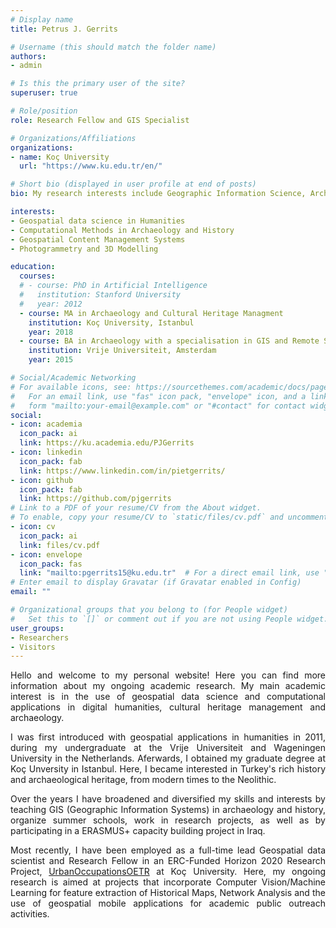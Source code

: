 ```yaml
---
# Display name
title: Petrus J. Gerrits

# Username (this should match the folder name)
authors:
- admin

# Is this the primary user of the site?
superuser: true

# Role/position
role: Research Fellow and GIS Specialist

# Organizations/Affiliations
organizations:
- name: Koç University
  url: "https://www.ku.edu.tr/en/"

# Short bio (displayed in user profile at end of posts)
bio: My research interests include Geographic Information Science, Archaeology,  Network Analysis and Computational Methods in Humanities.

interests:
- Geospatial data science in Humanities
- Computational Methods in Archaeology and History
- Geospatial Content Management Systems
- Photogrammetry and 3D Modelling

education:
  courses:
  # - course: PhD in Artificial Intelligence
  #   institution: Stanford University
  #   year: 2012
  - course: MA in Archaeology and Cultural Heritage Managment
    institution: Koç University, Istanbul
    year: 2018
  - course: BA in Archaeology with a specialisation in GIS and Remote Sensing
    institution: Vrije Universiteit, Amsterdam
    year: 2015

# Social/Academic Networking
# For available icons, see: https://sourcethemes.com/academic/docs/page-builder/#icons
#   For an email link, use "fas" icon pack, "envelope" icon, and a link in the
#   form "mailto:your-email@example.com" or "#contact" for contact widget.
social:
- icon: academia
  icon_pack: ai
  link: https://ku.academia.edu/PJGerrits
- icon: linkedin
  icon_pack: fab
  link: https://www.linkedin.com/in/pietgerrits/
- icon: github
  icon_pack: fab
  link: https://github.com/pjgerrits
# Link to a PDF of your resume/CV from the About widget.
# To enable, copy your resume/CV to `static/files/cv.pdf` and uncomment the lines below.
- icon: cv
  icon_pack: ai
  link: files/cv.pdf
- icon: envelope
  icon_pack: fas
  link: "mailto:pgerrits15@ku.edu.tr"  # For a direct email link, use "mailto:test@example.org".
# Enter email to display Gravatar (if Gravatar enabled in Config)
email: ""

# Organizational groups that you belong to (for People widget)
#   Set this to `[]` or comment out if you are not using People widget.
user_groups:
- Researchers
- Visitors
---
```


<div style="text-align: justify"> 

Hello and welcome to my personal website! Here you can find more information about my ongoing academic research. 
My main academic interest is in the use of geospatial data science and computational applications in digital humanities, cultural heritage management and archaeology. 

I was first introduced with geospatial applications in humanities in 2011, during my undergraduate at the Vrije Universiteit and Wageningen University in the Netherlands. Aferwards, I obtained my graduate degree at Koç Unversity in Istanbul. Here, I became interested in Turkey's rich history and archaeological heritage, from modern times to the Neolithic. 

Over the years I have broadened and diversified my skills and interests by teaching GIS (Geographic Information Systems) in archaeology and history, organize summer schools, work in research projects, as well as by participating in a ERASMUS+ capacity building project in Iraq. 

Most recently, I have been employed as a full-time lead Geospatial data scientist and  Research Fellow in an ERC-Funded Horizon 2020 Research Project, [UrbanOccupationsOETR](https://urbanoccupations.ku.edu.tr/) at Koç University. Here, my ongoing research is aimed at projects that incorporate Computer Vision/Machine Learning for feature extraction of Historical Maps, Network Analysis and the use of geospatial mobile applications for academic public outreach activities. 
</div>